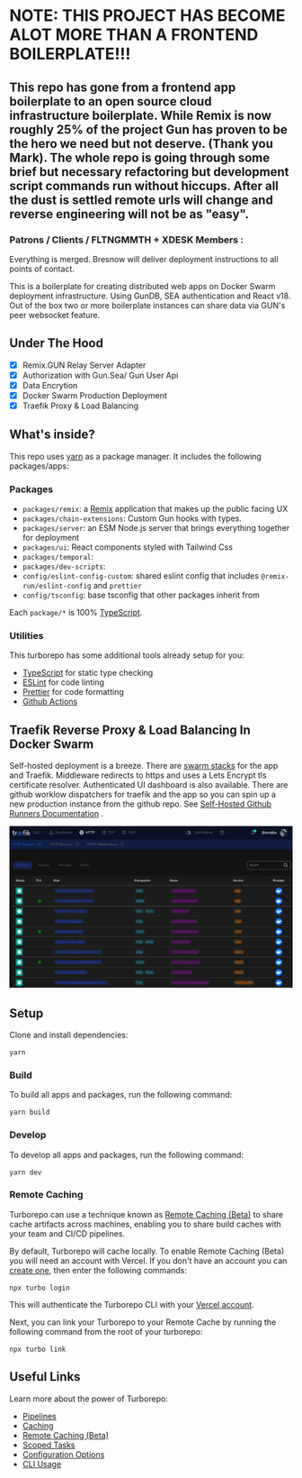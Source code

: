 # NOTE: THIS PROJECT HAS BECOME ALOT MORE THAN A FRONTEND BOILERPLATE!!!

## This repo has gone from a frontend app boilerplate to an open source cloud infrastructure boilerplate. While Remix is now roughly 25% of the project Gun has proven to be the hero we need but not deserve. (Thank you Mark). The whole repo is going through some brief but necessary refactoring but development script commands run without hiccups. After all the dust is settled remote urls will change and reverse engineering will not be as "easy". 

### Patrons / Clients / FLTNGMMTH + XDESK Members :
Everything is merged. Bresnow will deliver deployment instructions to all points of contact. 

This is a boilerplate for creating distributed web apps on Docker Swarm deployment infrastructure. Using GunDB, SEA authentication and React v18. Out of the box two or more boilerplate instances can share data via GUN's peer websocket feature.

## Under The Hood

- [x] Remix.GUN Relay Server Adapter
- [x] Authorization with Gun.Sea/ Gun User Api
- [x] Data Encrytion
- [x] Docker Swarm Production Deployment
- [x] Traefik Proxy & Load Balancing

## What's inside?

This repo uses [yarn](https://www.yarnpkg.com/) as a package manager. It includes the following packages/apps:

### Packages

- `packages/remix`: a [Remix](https://remix.run/) application that makes up the public facing UX
- `packages/chain-extensions`: Custom Gun hooks with types.
- `packages/server`: an ESM Node.js server that brings everything together for deployment
- `packages/ui`: React components styled with Tailwind Css
- `packages/temporal`:
- `packages/dev-scripts`:
- `config/eslint-config-custom`: shared eslint config that includes `@remix-run/eslint-config` and `prettier`
- `config/tsconfig`: base tsconfig that other packages inherit from

Each `package/*` is 100% [TypeScript](https://www.typescriptlang.org/).

### Utilities

This turborepo has some additional tools already setup for you:

- [TypeScript](https://www.typescriptlang.org/) for static type checking
- [ESLint](https://eslint.org/) for code linting
- [Prettier](https://prettier.io) for code formatting
- [Github Actions](https://github.com/features/actions)

## Traefik Reverse Proxy & Load Balancing In Docker Swarm

Self-hosted deployment is a breeze. There are [swarm stacks](swarm-stacks) for the app and Traefik. Middleware redirects to https and uses a Lets Encrypt tls certificate resolver. Authenticated UI dashboard is also available. There are github worklow dispatchers for traefik and the app so you can spin up a new production instance from the github repo. See [Self-Hosted Github Runners Documentation](https://docs.github.com/en/actions/hosting-your-own-runners/about-self-hosted-runners) .

![Traefik Service Manager](.github/images/traefik1.png "Traefik1")

## Setup

Clone and install dependencies:

```
yarn
```

### Build

To build all apps and packages, run the following command:

```
yarn build
```

### Develop

To develop all apps and packages, run the following command:

```
yarn dev
```

### Remote Caching

Turborepo can use a technique known as [Remote Caching (Beta)](https://turborepo.org/docs/core-concepts/remote-caching) to share cache artifacts across machines, enabling you to share build caches with your team and CI/CD pipelines.

By default, Turborepo will cache locally. To enable Remote Caching (Beta) you will need an account with Vercel. If you don't have an account you can [create one](https://vercel.com/signup), then enter the following commands:

```
npx turbo login
```

This will authenticate the Turborepo CLI with your [Vercel account](https://vercel.com/docs/concepts/personal-accounts/overview).

Next, you can link your Turborepo to your Remote Cache by running the following command from the root of your turborepo:

```
npx turbo link
```

## Useful Links

Learn more about the power of Turborepo:

- [Pipelines](https://turborepo.org/docs/core-concepts/pipelines)
- [Caching](https://turborepo.org/docs/core-concepts/caching)
- [Remote Caching (Beta)](https://turborepo.org/docs/core-concepts/remote-caching)
- [Scoped Tasks](https://turborepo.org/docs/core-concepts/scopes)
- [Configuration Options](https://turborepo.org/docs/reference/configuration)
- [CLI Usage](https://turborepo.org/docs/reference/command-line-reference)
